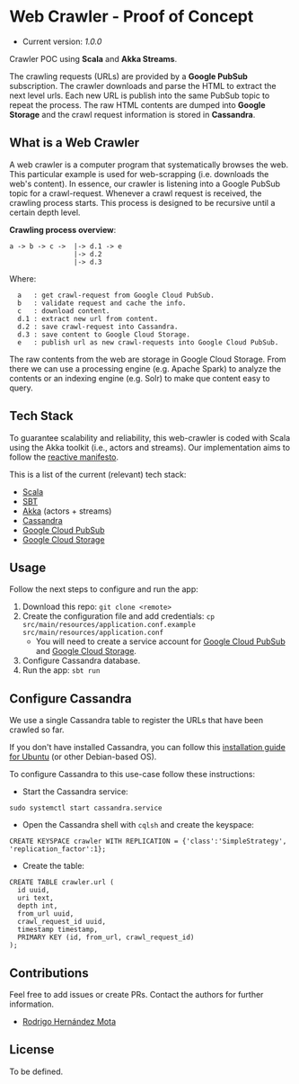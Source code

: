 # Web Crawler - Proof of Concept

* Current version: *1.0.0*

Crawler POC using **Scala** and **Akka Streams**.

The crawling requests (URLs) are provided by a **Google PubSub** subscription. The crawler downloads and parse 
the HTML to extract the next level urls. Each new URL is publish into the same PubSub topic to repeat the process.
The raw HTML contents are dumped into **Google Storage** and the crawl request information is stored in **Cassandra**.

## What is a Web Crawler

A web crawler is a computer program that systematically browses the web. This particular example is used for web-scrapping (i.e. downloads the web's content). 
In essence, our crawler is listening into a Google PubSub topic for a crawl-request. 
Whenever a crawl request is received, the crawling process starts. This process is designed to be recursive 
until a certain depth level.

**Crawling process overview**:
```
a -> b -> c -> 	|-> d.1 -> e
                |-> d.2
                |-> d.3
```
Where:
```
  a   : get crawl-request from Google Cloud PubSub.
  b   : validate request and cache the info.
  c   : download content.
  d.1 : extract new url from content.
  d.2 : save crawl-request into Cassandra.
  d.3 : save content to Google Cloud Storage.
  e   : publish url as new crawl-requests into Google Cloud PubSub.  
```

The raw contents from the web are storage in Google Cloud Storage. 
From there we can use a processing engine (e.g. Apache Spark) to analyze the contents or 
an indexing engine (e.g. Solr) to make que content easy to query. 

## Tech Stack
To guarantee scalability and reliability, this web-crawler is coded with Scala using the Akka toolkit (i.e., actors and streams). 
Our implementation aims to follow the [reactive manifesto](https://www.reactivemanifesto.org/). 

This is a list of the current (relevant) tech stack:
* [Scala](https://www.scala-lang.org/) 
* [SBT](https://www.scala-sbt.org/) 
* [Akka](https://akka.io/) (actors + streams) 	
* [Cassandra](http://cassandra.apache.org/) 
* [Google Cloud PubSub](https://cloud.google.com/pubsub/docs/overview)
* [Google Cloud Storage](https://cloud.google.com/storage/)


## Usage

Follow the next steps to configure and run the app:

1. Download this repo: `git clone <remote>`
2. Create the configuration file and add credentials: 
`cp src/main/resources/application.conf.example src/main/resources/application.conf`
   * You will need to create a service account for [Google Cloud PubSub](https://cloud.google.com/pubsub/docs/access-control) and [Google Cloud Storage](https://cloud.google.com/storage/docs/authentication).
3. Configure Cassandra database.
4. Run the app: `sbt run`
 

## Configure Cassandra
We use a single Cassandra table to register the URLs that have been crawled so far. 

If you don't have installed Cassandra, you can follow this [installation guide for Ubuntu](https://www.rosehosting.com/blog/how-to-install-apache-cassandra-on-ubuntu-16-04/) (or other Debian-based OS). 

To configure Cassandra to this use-case follow these instructions: 

* Start the Cassandra service: 
```
sudo systemctl start cassandra.service
```
* Open the Cassandra shell with  `cqlsh` and create the keyspace:
```
CREATE KEYSPACE crawler WITH REPLICATION = {'class':'SimpleStrategy', 'replication_factor':1};
```
* Create the table:
```
CREATE TABLE crawler.url (
  id uuid,
  uri text,
  depth int,
  from_url uuid,
  crawl_request_id uuid,
  timestamp timestamp,
  PRIMARY KEY (id, from_url, crawl_request_id)
);
```

## Contributions

Feel free to add issues or create PRs. Contact the authors for further information.

* [Rodrigo Hernández Mota](https://www.linkedin.com/in/rhdzmota/) 

## License

To be defined.

